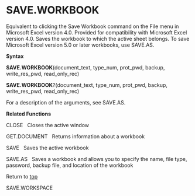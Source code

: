 SAVE.WORKBOOK
=============

Equivalent to clicking the Save Workbook command on the File menu in
Microsoft Excel version 4.0. Provided for compatibility with Microsoft
Excel version 4.0. Saves the workbook to which the active sheet belongs.
To save Microsoft Excel version 5.0 or later workbooks, use SAVE.AS.

**Syntax**

**SAVE.WORKBOOK**(document\_text, type\_num, prot\_pwd, backup,
write\_res\_pwd, read\_only\_rec)

**SAVE.WORKBOOK**?(document\_text, type\_num, prot\_pwd, backup,
write\_res\_pwd, read\_only\_rec)

For a description of the arguments, see SAVE.AS.

**Related Functions**

CLOSE   Closes the active window

GET.DOCUMENT   Returns information about a workbook

SAVE   Saves the active workbook

SAVE.AS   Saves a workbook and allows you to specify the name, file
type, password, backup file, and location of the workbook

Return to [top](#Q)

SAVE.WORKSPACE
